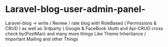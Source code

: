 # Laravel-blog-user-admin-panel-
Laravel-blog -> write / Review / rate  blog with  RoleBased ( Permissions &amp; CRUD ) as well as 3rdparty ( Google &amp; FaceBook )Auth and Api-CRUD  cross check by(PostMan) and many more things
Like Theme Inheritance / Important Mailing and other Things
